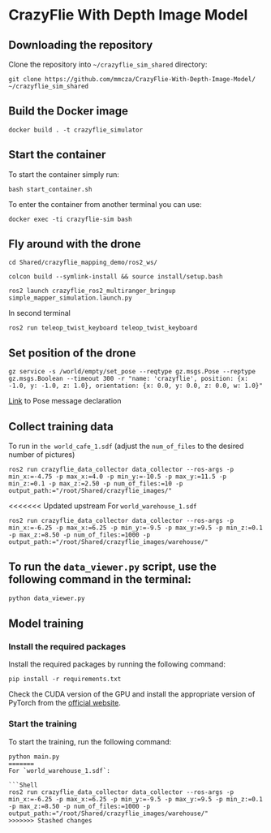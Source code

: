 # CrazyFlie With Depth Image Model



## Downloading the repository

Clone the repository into `~/crazyflie_sim_shared` directory:

```Shell
git clone https://github.com/mmcza/CrazyFlie-With-Depth-Image-Model/ ~/crazyflie_sim_shared
```

## Build the Docker image

```Shell
docker build . -t crazyflie_simulator
```

## Start the container

To start the container simply run:
```Shell
bash start_container.sh
```

To enter the container from another terminal you can use:
```Shell
docker exec -ti crazyflie-sim bash
```

## Fly around with the drone

```Shell
cd Shared/crazyflie_mapping_demo/ros2_ws/
```

```Shell
colcon build --symlink-install && source install/setup.bash
```

```Shell
ros2 launch crazyflie_ros2_multiranger_bringup simple_mapper_simulation.launch.py
```

In second terminal
```Shell
ros2 run teleop_twist_keyboard teleop_twist_keyboard
```

## Set position of the drone

```Shell
gz service -s /world/empty/set_pose --reqtype gz.msgs.Pose --reptype gz.msgs.Boolean --timeout 300 -r "name: 'crazyflie', position: {x: -1.0, y: -1.0, z: 1.0}, orientation: {x: 0.0, y: 0.0, z: 0.0, w: 1.0}"
```

[Link](https://github.com/gazebosim/gz-msgs/blob/gz-msgs11/proto/gz/msgs/pose.proto) to Pose message declaration

## Collect training data

To run in `the world_cafe_1.sdf` (adjust the `num_of_files` to the desired number of pictures)

```Shell
ros2 run crazyflie_data_collector data_collector --ros-args -p min_x:=-4.75 -p max_x:=4.0 -p min_y:=-10.5 -p max_y:=11.5 -p min_z:=0.1 -p max_z:=2.50 -p num_of_files:=10 -p output_path:="/root/Shared/crazyflie_images/"
```

<<<<<<< Updated upstream
For `world_warehouse_1.sdf`

```Shell
ros2 run crazyflie_data_collector data_collector --ros-args -p min_x:=-6.25 -p max_x:=6.25 -p min_y:=-9.5 -p max_y:=9.5 -p min_z:=0.1 -p max_z:=8.50 -p num_of_files:=1000 -p output_path:="/root/Shared/crazyflie_images/warehouse/"
```

## To run the `data_viewer.py` script, use the following command in the terminal:

```bash
python data_viewer.py
```

## Model training

### Install the required packages

Install the required packages by running the following command:

```Shell
pip install -r requirements.txt
```

Check the CUDA version of the GPU and install the appropriate version of PyTorch from the [official website](https://pytorch.org/get-started/locally/).

### Start the training

To start the training, run the following command:

```Shell
python main.py
=======
For `world_warehouse_1.sdf`:

```Shell
ros2 run crazyflie_data_collector data_collector --ros-args -p min_x:=-6.25 -p max_x:=6.25 -p min_y:=-9.5 -p max_y:=9.5 -p min_z:=0.1 -p max_z:=8.50 -p num_of_files:=1000 -p output_path:="/root/Shared/crazyflie_images/warehouse/"
>>>>>>> Stashed changes
```